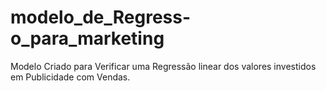 # modelo_de_Regress-o_para_marketing
Modelo Criado para Verificar uma Regressão linear dos valores investidos em Publicidade com Vendas.
